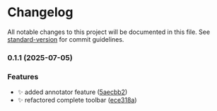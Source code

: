 # Changelog

All notable changes to this project will be documented in this file. See [standard-version](https://github.com/conventional-changelog/standard-version) for commit guidelines.

### 0.1.1 (2025-07-05)


### Features

* :sparkles: added annotator feature ([5aecbb2](https://github.com/BBocho8/annotator/commit/5aecbb23955334b013a58e34cf8822d8b63a14be))
* :sparkles: refactored complete toolbar ([ece318a](https://github.com/BBocho8/annotator/commit/ece318abdf491a410c335f7561ce94961ea24054))

